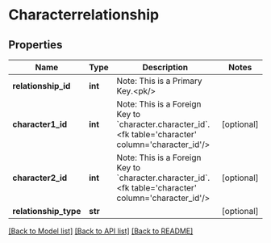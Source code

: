 # Characterrelationship

## Properties
Name | Type | Description | Notes
------------ | ------------- | ------------- | -------------
**relationship_id** | **int** | Note: This is a Primary Key.&lt;pk/&gt; | 
**character1_id** | **int** | Note: This is a Foreign Key to &#x60;character.character_id&#x60;.&lt;fk table&#x3D;&#x27;character&#x27; column&#x3D;&#x27;character_id&#x27;/&gt; | [optional] 
**character2_id** | **int** | Note: This is a Foreign Key to &#x60;character.character_id&#x60;.&lt;fk table&#x3D;&#x27;character&#x27; column&#x3D;&#x27;character_id&#x27;/&gt; | [optional] 
**relationship_type** | **str** |  | [optional] 

[[Back to Model list]](../README.md#documentation-for-models) [[Back to API list]](../README.md#documentation-for-api-endpoints) [[Back to README]](../README.md)

